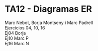 # TA12 - Diagramas ER
Marc Nebot, Borja Montseny i Marc Padrell
<br>
Ejercicios 04, 10, 16
<br>
Ej04 Borja
<br>
Ej10 Marc P
<br>
Ej16 Marc N
